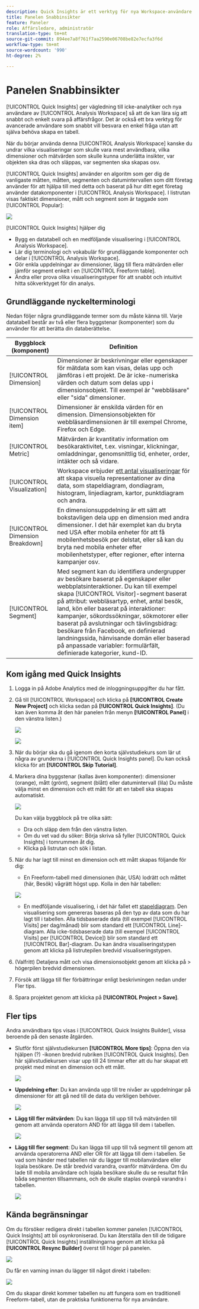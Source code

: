 ```yaml
---
description: Quick Insights är ett verktyg för nya Workspace-användare som vägleder dem i arbetet med att skapa datatabeller och visualiseringar
title: Panelen Snabbinsikter
feature: Paneler
role: Affärsledare, administratör
translation-type: tm+mt
source-git-commit: 894ee7a8f761f7aa2590e06708be82e7ecfa3f6d
workflow-type: tm+mt
source-wordcount: '990'
ht-degree: 2%

---
```



# Panelen Snabbinsikter

[!UICONTROL Quick Insights] ger vägledning till icke-analytiker och nya användare av [!UICONTROL Analysis Workspace] så att de kan lära sig att snabbt och enkelt svara på affärsfrågor. Det är också ett bra verktyg för avancerade användare som snabbt vill besvara en enkel fråga utan att själva behöva skapa en tabell.

När du börjar använda denna [!UICONTROL Analysis Workspace] kanske du undrar vilka visualiseringar som skulle vara mest användbara, vilka dimensioner och mätvärden som skulle kunna underlätta insikter, var objekten ska dras och släppas, var segmenten ska skapas osv.

[!UICONTROL Quick Insights] använder en algoritm som ger dig de vanligaste måtten, måtten, segmenten och datumintervallen som ditt företag använder för att hjälpa till med detta och baserat på hur ditt eget företag använder datakomponenter i [!UICONTROL Analysis Workspace]. I listrutan visas faktiskt dimensioner, mått och segment som är taggade som [!UICONTROL Popular]:

![](assets/popular-tag.png)

[!UICONTROL Quick Insights] hjälper dig

* Bygg en datatabell och en medföljande visualisering i [!UICONTROL Analysis Workspace].
* Lär dig terminologi och vokabulär för grundläggande komponenter och delar i [!UICONTROL Analysis Workspace].
* Gör enkla uppdelningar av dimensioner, lägg till flera mätvärden eller jämför segment enkelt i en [!UICONTROL Freeform table].
* Ändra eller prova olika visualiseringstyper för att snabbt och intuitivt hitta sökverktyget för din analys.

## Grundläggande nyckelterminologi

Nedan följer några grundläggande termer som du måste känna till. Varje datatabell består av två eller flera byggstenar (komponenter) som du använder för att berätta din databerättelse.

| Byggblock (komponent) | Definition |
|---|---|
| [!UICONTROL Dimension] | Dimensioner är beskrivningar eller egenskaper för mätdata som kan visas, delas upp och jämföras i ett projekt. De är icke-numeriska värden och datum som delas upp i dimensionsobjekt. Till exempel är &quot;webbläsare&quot; eller &quot;sida&quot; dimensioner. |
| [!UICONTROL Dimension item] | Dimensioner är enskilda värden för en dimension. Dimensionsobjekten för webbläsardimensionen är till exempel Chrome, Firefox och Edge. |
| [!UICONTROL Metric] | Mätvärden är kvantitativ information om besökaraktivitet, t.ex. visningar, klickningar, omladdningar, genomsnittlig tid, enheter, order, intäkter och så vidare. |
| [!UICONTROL Visualization] | Workspace erbjuder [ett antal visualiseringar](/help/analyze/analysis-workspace/visualizations/freeform-analysis-visualizations.md) för att skapa visuella representationer av dina data, som stapeldiagram, dondiagram, histogram, linjediagram, kartor, punktdiagram och andra. |
| [!UICONTROL Dimension Breakdown] | En dimensionsuppdelning är ett sätt att bokstavligen dela upp en dimension med andra dimensioner. I det här exemplet kan du bryta ned USA efter mobila enheter för att få mobilenhetsbesök per delstat, eller så kan du bryta ned mobila enheter efter mobilenhetstyper, efter regioner, efter interna kampanjer osv. |
| [!UICONTROL Segment] | Med segment kan du identifiera undergrupper av besökare baserat på egenskaper eller webbplatsinteraktioner. Du kan till exempel skapa [!UICONTROL Visitor]-segment baserat på attribut: webbläsartyp, enhet, antal besök, land, kön eller baserat på interaktioner: kampanjer, sökordssökningar, sökmotorer eller baserat på avslutningar och tävlingsbidrag: besökare från Facebook, en definierad landningssida, hänvisande domän eller baserad på anpassade variabler: formulärfält, definierade kategorier, kund-ID. |

## Kom igång med Quick Insights

1. Logga in på Adobe Analytics med de inloggningsuppgifter du har fått.
1. Gå till [!UICONTROL Workspace] och klicka på **[!UICONTROL Create New Project]** och klicka sedan på **[!UICONTROL Quick Insights]**. (Du kan även komma åt den här panelen från menyn **[!UICONTROL Panel]** i den vänstra listen.)

   ![](assets/qibuilder.png)

   ![](assets/qi-panel.png)

1. När du börjar ska du gå igenom den korta självstudiekurs som lär ut några av grunderna i [!UICONTROL Quick Insights panel]. Du kan också klicka för att **[!UICONTROL Skip Tutorial]**.
1. Markera dina byggstenar (kallas även komponenter): dimensioner (orange), mått (grönt), segment (blått) eller datumintervall (lila) Du måste välja minst en dimension och ett mått för att en tabell ska skapas automatiskt.

   ![](assets/qibuilder2.png)

   Du kan välja byggblock på tre olika sätt:
   * Dra och släpp dem från den vänstra listen.
   * Om du vet vad du söker: Börja skriva så fyller [!UICONTROL Quick Insights] i tomrummen åt dig.
   * Klicka på listrutan och sök i listan.

1. När du har lagt till minst en dimension och ett mått skapas följande för dig:

   * En Freeform-tabell med dimensionen (här, USA) lodrätt och måttet (här, Besök) vågrätt högst upp. Kolla in den här tabellen:

   ![](assets/qibuilder3.png)

   * En medföljande visualisering, i det här fallet ett [stapeldiagram](/help/analyze/analysis-workspace/visualizations/bar.md). Den visualisering som genereras baseras på den typ av data som du har lagt till i tabellen. Alla tidsbaserade data (till exempel [!UICONTROL Visits] per dag/månad) blir som standard ett [!UICONTROL Line]-diagram. Alla icke-tidsbaserade data (till exempel [!UICONTROL Visits] per [!UICONTROL Device]) blir som standard ett [!UICONTROL Bar]-diagram. Du kan ändra visualiseringstypen genom att klicka på listrutepilen bredvid visualiseringstypen.


1. (Valfritt) Detaljera mått och visa dimensionsobjekt genom att klicka på > högerpilen bredvid dimensionen.

1. Försök att lägga till fler förbättringar enligt beskrivningen nedan under Fler tips.

1. Spara projektet genom att klicka på **[!UICONTROL Project > Save]**.

## Fler tips

Andra användbara tips visas i [!UICONTROL Quick Insights Builder], vissa beroende på den senaste åtgärden.

* Slutför först självstudiekursen **[!UICONTROL More tips]**: Öppna den via hjälpen (?) -ikonen bredvid rubriken [!UICONTROL Quick Insights]. Den här självstudiekursen visar upp till 24 timmar efter att du har skapat ett projekt med minst en dimension och ett mått.

   ![](assets/qibuilder4.png)

* **Uppdelning efter**: Du kan använda upp till tre nivåer av uppdelningar på dimensioner för att gå ned till de data du verkligen behöver.

   ![](assets/qibuilder5.png)

* **Lägg till fler mätvärden**: Du kan lägga till upp till två mätvärden till genom att använda operatorn AND för att lägga till dem i tabellen.

   ![](assets/qibuilder6.png)

* **Lägg till fler segment**: Du kan lägga till upp till två segment till genom att använda operatorerna AND eller OR för att lägga till dem i tabellen. Se vad som händer med tabellen när du lägger till mobilanvändare eller lojala besökare. De står bredvid varandra, ovanför mätvärdena. Om du lade till mobila användare och lojala besökare skulle du se resultat från båda segmenten tillsammans, och de skulle staplas ovanpå varandra i tabellen.

   ![](assets/qibuilder7.png)

## Kända begränsningar

Om du försöker redigera direkt i tabellen kommer panelen [!UICONTROL Quick Insights] att bli osynkroniserad. Du kan återställa den till de tidigare [!UICONTROL Quick Insights] inställningarna genom att klicka på **[!UICONTROL Resync Builder]** överst till höger på panelen.

![](assets/qibuilder9.png)

Du får en varning innan du lägger till något direkt i tabellen:

![](assets/qibuilder8.png)

Om du skapar direkt kommer tabellen nu att fungera som en traditionell Freeform-tabell, utan de praktiska funktionerna för nya användare.

